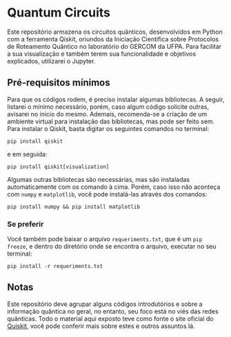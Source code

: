 # Quantum Circuits

Este repositório armazena os circuitos quânticos, desenvolvidos em Python com a ferramenta Qiskit, oriundos da Iniciação Científica sobre Protocolos de Roteamento Quântico no laboratório do GERCOM da UFPA. Para facilitar a sua visualização e também terem sua funcionalidade e objetivos explicados, utilizarei o Jupyter. 

## Pré-requisitos mínimos

Para que os códigos rodem, é preciso instalar algumas bibliotecas. A seguir, listarei o mínimo necessário, porém, caso algum código solicite outras, avisarei no ínicio do mesmo. Ademais, recomenda-se a criação de um ambiente virtual para instalação das bibliotecas, mas pode ser feito sem. 
Para instalar o Qiskit, basta digitar os seguintes comandos no terminal:

```
pip install qiskit
```
e em seguida:

```
pip install qiskit[visualization]
```

Algumas outras bibliotecas são necessárias, mas são instaladas automaticamente com os comando à cima. Porém, caso isso não aconteça com `numpy` e `matplotlib`, você pode instalá-las através dos comandos:

```
pip install numpy && pip install matplotlib
```

### Se preferir

Você também pode baixar o arquivo `requeriments.txt`, que é um `pip freeze`, e dentro do diretório onde se encontra o arquivo, executar no seu terminal:

```
pip install -r requeriments.txt
```

## Notas

Este repositório deve agrupar alguns códigos introdutórios e sobre a informação quântica no geral, no entanto, seu foco está no viés das redes quânticas. Todo o material aqui exposto teve como fonte o site oficial do [Quiskit](//qiskit.org), você pode conferir mais sobre estes e outros assuntos lá.
